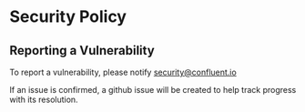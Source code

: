 # Security Policy

## Reporting a Vulnerability
To report a vulnerability, please notify [security@confluent.io](mailto:security@confluent.io)

If an issue is confirmed, a github issue will be created to help track progress with its resolution.